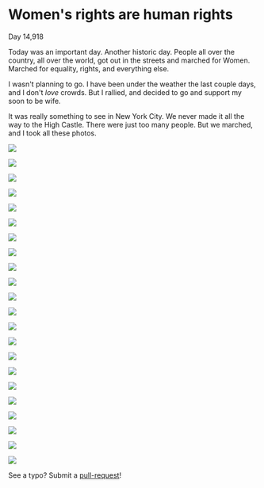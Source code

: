 # Women's rights are human rights

Day 14,918

Today was an important day. Another historic day. People all over the country, all over the world, got out in the streets and marched for Women. Marched for equality, rights, and everything else.

I wasn't planning to go. I have been under the weather the last couple days, and I don't _love_ crowds. But I rallied, and decided to go and support my soon to be wife. 

It was really something to see in New York City. We never made it all the way to the High Castle. There were just too many people. But we marched, and I took all these photos.

![](images/DSCF0005.jpg)

![](images/DSCF0021.jpg)

![](images/DSCF0028.jpg)

![](images/DSCF0032.jpg)

![](images/DSCF0034.jpg)

![](images/DSCF0043.jpg)

![](images/DSCF0059.jpg)

![](images/DSCF0061.jpg)

![](images/DSCF0068.jpg)

![](images/DSCF0074.jpg)

![](images/DSCF0080.jpg)

![](images/DSCF0084.jpg)

![](images/DSCF0108.jpg)

![](images/DSCF0112.jpg)

![](images/DSCF0125.jpg)

![](images/DSCF0133.jpg)

![](images/DSCF0138.jpg)

![](images/DSCF0150.jpg)

![](images/DSCF0156.jpg)

![](images/DSCF0167.jpg)

![](images/DSCF0177.jpg)

![](images/DSCF0184.jpg)

See a typo? Submit a [pull-request]()!